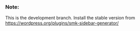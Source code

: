 ### Note:
This is the development branch. Install the stable version from https://wordpress.org/plugins/smk-sidebar-generator/
